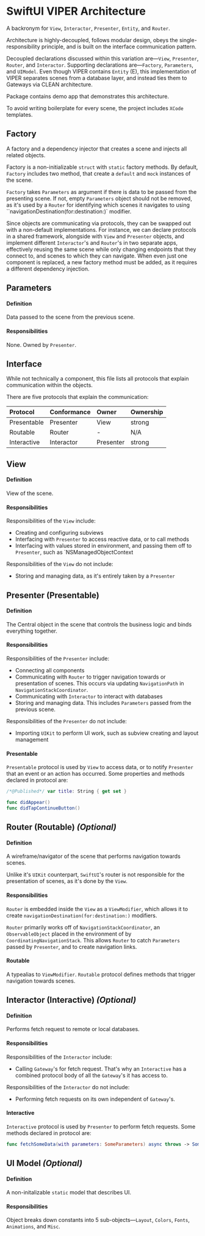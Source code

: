 # SwiftUI VIPER Architecture

A backronym for `View`, `Interactor`, `Presenter`, `Entity`, and `Router`.

Architecture is highly-decoupled, follows modular design, obeys the single-responsibility principle, and is built on the interface communication pattern.

Decoupled declarations discussed within this variation are—`View`, `Presenter`, `Router`, and `Interactor`. Supporting declarations are—`Factory`, `Parameters`, and `UIModel`. Even though VIPER contains `Entity` (E), this implementation of VIPER separates scenes from a database layer, and instead ties them to Gateways via CLEAN architecture.

Package contains demo app that demonstrates this architecture.

To avoid writing boilerplate for every scene, the project includes `XCode` templates.

## Factory

A factory and a dependency injector that creates a scene and injects all related objects.

Factory is a non-initializable `struct` with `static` factory methods. By default, `Factory` includes two method, that create a `default` and `mock` instances of the scene.

`Factory` takes `Parameters` as argument if there is data to be passed from the presenting scene. If not, empty `Parameters` object should not be removed, as it's used by a `Router` for identifying which scenes it navigates to using ``navigationDestination(for:destination:)` modifier. 

Since objects are communicating via protocols, they can be swapped out with a non-default implementations. For instance, we can declare protocols in a shared framework, alongside with `View` and `Presenter` objects, and implement different `Interactor`'s and `Router`'s in two separate apps, effectively reusing the same scene while only changing endpoints that they connect to, and scenes to which they can navigate. When even just one component is replaced, a new factory method must be added, as it requires a different dependency injection.

## Parameters

#### Definition

Data passed to the scene from the previous scene.

#### Responsibilities

None. Owned by `Presenter`.

## Interface

While not technically a component, this file lists all protocols that explain communication within the objects.

There are five protocols that explain the communication:

| Protocol    | Conformance    | Owner          | Ownership |
| :---------- | :------------- | :------------- | :-------- |
| Presentable | Presenter      | View           | strong    |
| Routable    | Router         | -              | N/A       |
| Interactive | Interactor     | Presenter      | strong    |

## View

#### Definition

View of the scene.

#### Responsibilities

Responsibilities of the `View` include:

- Creating and configuring subviews
- Interfacing with `Presenter` to access reactive data, or to call methods
- Interfacing with values stored in environment, and passing them off to `Presenter`, such as `NSManagedObjectContext

Responsibilities of the `View` do not include:

- Storing and managing data, as it's entirely taken by a `Presenter`
    
## Presenter (Presentable)

#### Definition

The Central object in the scene that controls the business logic and binds everything together.

#### Responsibilities

Responsibilities of the `Presenter` include:

- Connecting all components
- Communicating with `Router` to trigger navigation towards or presentation of scenes. This occurs via updating `NavigationPath` in `NavigationStackCoordinator`.
- Communicating with `Interactor` to interact with databases
- Storing and managing data. This includes `Parameters` passed from the previous scene.

Responsibilities of the `Presenter` do not include:

- Importing `UIKit` to perform UI work, such as subview creating and layout management

#### Presentable

`Presentable` protocol is used by `View` to access data, or to notify `Presenter` that an event or an action has occurred. Some properties and methods declared in protocol are:

```swift
/*@Published*/ var title: String { get set }

func didAppear()
func didTapContinueButton()
```

## Router (Routable) ***(Optional)***

#### Definition

A wireframe/navigator of the scene that performs navigation towards scenes.

Unlike it's `UIKit` counterpart, `SwiftUI`'s router is not responsible for the presentation of scenes, as it's done by the `View`.

#### Responsibilities

`Router` is embedded inside the `View` as a `ViewModifier`, which allows it to create `navigationDestination(for:destination:)` modifiers.

`Router` primarily works off of `NavigationStackCoordinator`, an `ObservableObject` placed in the environment of by `CoordinatingNavigationStack`. This allows `Router` to catch `Parameters` passed by `Presenter`, and to create navigation links.

#### Routable

A typealias to `ViewModifier`. `Routable` protocol defines methods that trigger navigation towards scenes.
    
## Interactor (Interactive) ***(Optional)***

#### Definition

Performs fetch request to remote or local databases.

#### Responsibilities

Responsibilities of the `Interactor` include:

- Calling `Gateway`'s for fetch request. That's why an `Interactive` has a combined protocol body of all the `Gateway`'s it has access to.

Responsibilities of the `Interactor` do not include:

- Performing fetch requests on its own independent of `Gateway`'s.

#### Interactive

`Interactive` protocol is used by `Presenter` to perform fetch requests. Some methods declared in protocol are:

```swift
func fetchSomeData(with parameters: SomeParameters) async throws -> SomeEntity
```

## UI Model ***(Optional)***

#### Definition

A non-initalizable `static` model that describes UI.

#### Responsibilities

Object breaks down constants into 5 sub-objects—`Layout`, `Colors`, `Fonts`, `Animations`, and `Misc`.
